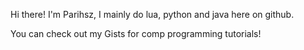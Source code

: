 Hi there!
I'm Parihsz, I mainly do lua, python and java here on github.

You can check out my Gists for comp programming tutorials!
